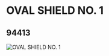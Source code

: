 # OVAL SHIELD NO. 1
## 94413
![OVAL SHIELD NO. 1](https://lc-www-live-s.legocdn.com/media/bricks/5/2/4614956.jpg)